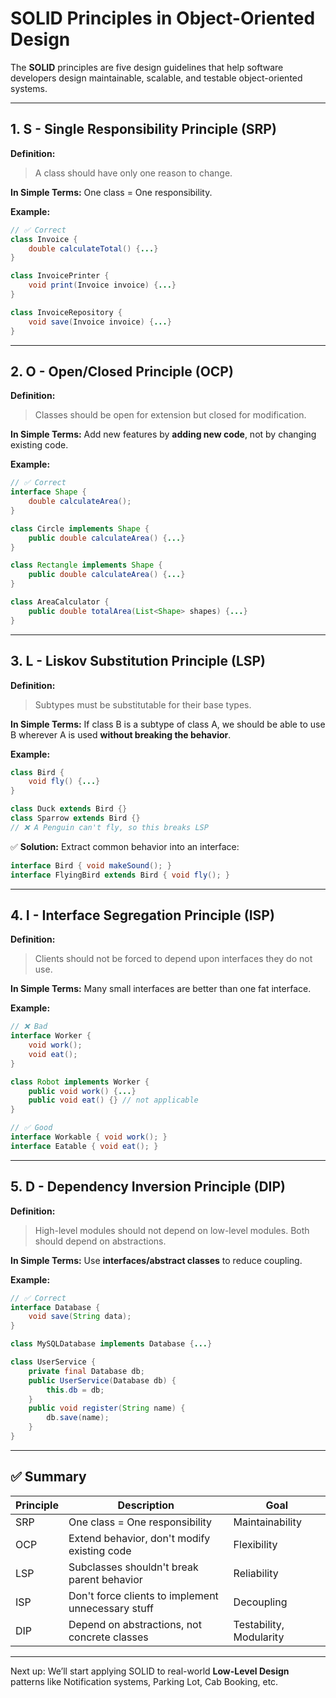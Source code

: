 # SOLID Principles in Object-Oriented Design

The **SOLID** principles are five design guidelines that help software developers design maintainable, scalable, and testable object-oriented systems.

---

## 1. **S - Single Responsibility Principle (SRP)**

**Definition:**

> A class should have only one reason to change.

**In Simple Terms:** One class = One responsibility.

**Example:**

```java
// ✅ Correct
class Invoice {
    double calculateTotal() {...}
}

class InvoicePrinter {
    void print(Invoice invoice) {...}
}

class InvoiceRepository {
    void save(Invoice invoice) {...}
}
```

---

## 2. **O - Open/Closed Principle (OCP)**

**Definition:**

> Classes should be open for extension but closed for modification.

**In Simple Terms:** Add new features by **adding new code**, not by changing existing code.

**Example:**

```java
// ✅ Correct
interface Shape {
    double calculateArea();
}

class Circle implements Shape {
    public double calculateArea() {...}
}

class Rectangle implements Shape {
    public double calculateArea() {...}
}

class AreaCalculator {
    public double totalArea(List<Shape> shapes) {...}
}
```

---

## 3. **L - Liskov Substitution Principle (LSP)**

**Definition:**

> Subtypes must be substitutable for their base types.

**In Simple Terms:** If class B is a subtype of class A, we should be able to use B wherever A is used **without breaking the behavior**.

**Example:**

```java
class Bird {
    void fly() {...}
}

class Duck extends Bird {}
class Sparrow extends Bird {}
// ❌ A Penguin can't fly, so this breaks LSP
```

✅ **Solution:** Extract common behavior into an interface:

```java
interface Bird { void makeSound(); }
interface FlyingBird extends Bird { void fly(); }
```

---

## 4. **I - Interface Segregation Principle (ISP)**

**Definition:**

> Clients should not be forced to depend upon interfaces they do not use.

**In Simple Terms:** Many small interfaces are better than one fat interface.

**Example:**

```java
// ❌ Bad
interface Worker {
    void work();
    void eat();
}

class Robot implements Worker {
    public void work() {...}
    public void eat() {} // not applicable
}

// ✅ Good
interface Workable { void work(); }
interface Eatable { void eat(); }
```

---

## 5. **D - Dependency Inversion Principle (DIP)**

**Definition:**

> High-level modules should not depend on low-level modules. Both should depend on abstractions.

**In Simple Terms:** Use **interfaces/abstract classes** to reduce coupling.

**Example:**

```java
// ✅ Correct
interface Database {
    void save(String data);
}

class MySQLDatabase implements Database {...}

class UserService {
    private final Database db;
    public UserService(Database db) {
        this.db = db;
    }
    public void register(String name) {
        db.save(name);
    }
}
```

---

## ✅ Summary

| Principle | Description                                        | Goal                    |
| --------- | -------------------------------------------------- | ----------------------- |
| SRP       | One class = One responsibility                     | Maintainability         |
| OCP       | Extend behavior, don't modify existing code        | Flexibility             |
| LSP       | Subclasses shouldn't break parent behavior         | Reliability             |
| ISP       | Don't force clients to implement unnecessary stuff | Decoupling              |
| DIP       | Depend on abstractions, not concrete classes       | Testability, Modularity |

---

Next up: We’ll start applying SOLID to real-world **Low-Level Design** patterns like Notification systems, Parking Lot, Cab Booking, etc.
